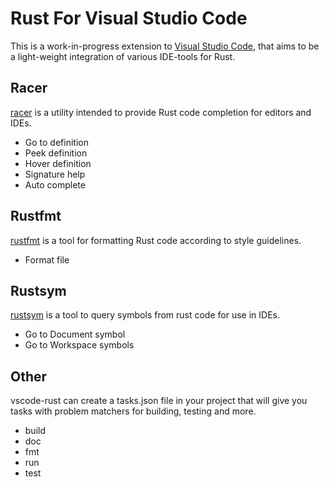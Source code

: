 # Rust For Visual Studio Code

This is a work-in-progress extension to [Visual Studio Code](https://code.visualstudio.com/), that aims to be a light-weight integration of various IDE-tools for Rust.

## Racer

[racer](https://github.com/phildawes/racer) is a utility intended to provide Rust code completion for editors and IDEs.

- Go to definition
- Peek definition
- Hover definition
- Signature help
- Auto complete

## Rustfmt

[rustfmt](https://github.com/rust-lang-nursery/rustfmt) is a tool for formatting Rust code according to style guidelines.

- Format file

## Rustsym

[rustsym](https://github.com/trixnz/rustsym) is a tool to query symbols from rust code for use in IDEs.

- Go to Document symbol
- Go to Workspace symbols

## Other

vscode-rust can create a tasks.json file in your project that will give you tasks with problem matchers for building, testing and more.

- build
- doc
- fmt
- run
- test